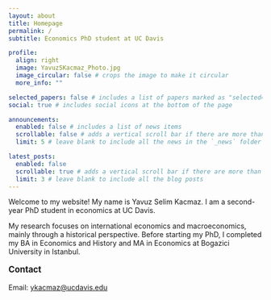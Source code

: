 ```yaml
---
layout: about
title: Homepage
permalink: /
subtitle: Economics PhD student at UC Davis

profile:
  align: right
  image: YavuzSKacmaz_Photo.jpg
  image_circular: false # crops the image to make it circular
  more_info: ""

selected_papers: false # includes a list of papers marked as "selected={true}"
social: true # includes social icons at the bottom of the page

announcements:
  enabled: false # includes a list of news items
  scrollable: false # adds a vertical scroll bar if there are more than 3 news items
  limit: 5 # leave blank to include all the news in the `_news` folder

latest_posts:
  enabled: false
  scrollable: true # adds a vertical scroll bar if there are more than 3 new posts items
  limit: 3 # leave blank to include all the blog posts
---
```


Welcome to my website! My name is Yavuz Selim Kacmaz. I am a second-year PhD student in economics at UC Davis.

My research focuses on international economics and macroeconomics, mainly through a historical perspective. Before starting my PhD, I completed my BA in Economics and History and MA in Economics at Bogazici University in Istanbul.

<p style="font-size: 1.2em; font-weight: bold; margin-top: 1em;">Contact</p>

Email: <a href="mailto:ykacmaz@ucdavis.edu">ykacmaz@ucdavis.edu</a>


